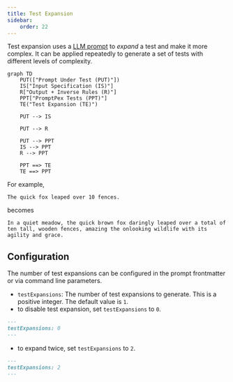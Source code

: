 ```yaml
---
title: Test Expansion
sidebar:
    order: 22
---
```


Test expansion uses a [LLM prompt](https://github.com/microsoft/promptpex/blob/dev/src/prompts/generation/expand_test.prompty) to _expand_ a test and make it more complex. It can be applied repeatedly to generate a set of tests with different levels of complexity.

```mermaid
graph TD
    PUT(["Prompt Under Test (PUT)"])
    IS["Input Specification (IS)"]
    R["Output + Inverse Rules (R)"]
    PPT["PromptPex Tests (PPT)"]
    TE("Test Expansion (TE)")

    PUT --> IS

    PUT --> R

    PUT --> PPT
    IS --> PPT
    R --> PPT

    PPT ==> TE
    TE ==> PPT
```

For example,

```text wrap
The quick fox leaped over 10 fences.
```

becomes

```text wrap
In a quiet meadow, the quick brown fox daringly leaped over a total of ten tall, wooden fences, amazing the onlooking wildlife with its agility and grace.
```

## Configuration

The number of test expansions can be configured in the prompt frontmatter or via command line parameters.

- `testExpansions`: The number of test expansions to generate. This is a positive integer. The default value is `1`.
- to disable test expansion, set `testExpansions` to `0`.

```md wrap
---
testExpansions: 0
---
```

- to expand twice, set `testExpansions` to `2`.

```md wrap
---
testExpansions: 2
---
```

